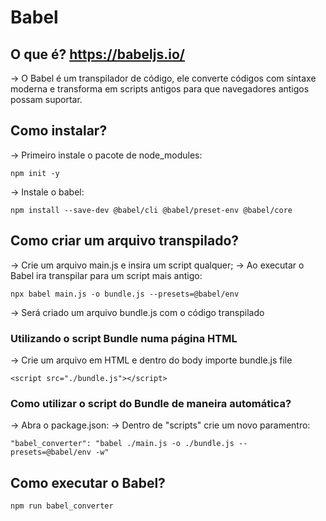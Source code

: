 # Babel

## O que é? https://babeljs.io/

-> O Babel é um transpilador de código, ele converte códigos com sintaxe moderna e transforma em scripts antigos para que navegadores antigos possam suportar.

## Como instalar?

-> Primeiro instale o pacote de node_modules:

    npm init -y

-> Instale o babel:

    npm install --save-dev @babel/cli @babel/preset-env @babel/core

## Como criar um arquivo transpilado?

-> Crie um arquivo main.js e insira um script qualquer;
-> Ao executar o Babel ira transpilar para um script mais antigo:

    npx babel main.js -o bundle.js --presets=@babel/env

-> Será criado um arquivo bundle.js com o código transpilado

### Utilizando o script Bundle numa página HTML

-> Crie um arquivo em HTML e dentro do body importe bundle.js file

    <script src="./bundle.js"></script>

### Como utilizar o script do Bundle de maneira automática?

-> Abra o package.json:
-> Dentro de "scripts" crie um novo paramentro:
    
    "babel_converter": "babel ./main.js -o ./bundle.js --presets=@babel/env -w"

## Como executar o Babel?

    npm run babel_converter